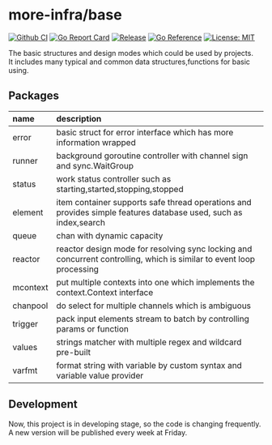 # more-infra/base

[![Github CI](https://github.com/more-infra/base/actions/workflows/testing.yml/badge.svg)]()
[![Go Report Card](https://goreportcard.com/badge/github.com/more-infra/base)](https://goreportcard.com/report/github.com/more-infra/base)
[![Release](https://img.shields.io/github/v/release/more-infra/base.svg?style=flat-square)](https://github.com/more-infra/base)
[![Go Reference](https://pkg.go.dev/badge/github.com/more-infra/base.svg)](https://pkg.go.dev/github.com/more-infra/base)
[![License: MIT](https://img.shields.io/badge/License-MIT-orange)](https://opensource.org/licenses/MIT)

The basic structures and design modes which could be used by projects.  
It includes many typical and common data structures,functions for basic using.

## Packages

| name     | description                                                                                                          |
|:---------|:---------------------------------------------------------------------------------------------------------------------|
| error    | basic struct for error interface which has more information wrapped                                                  |
| runner   | background goroutine controller with channel sign and sync.WaitGroup                                                 |
| status   | work status controller such as starting,started,stopping,stopped                                                     |
| element  | item container supports safe thread operations and provides simple features database used, such as index,search      |
| queue    | chan with dynamic capacity                                                                                           |
| reactor  | reactor design mode for resolving sync locking and concurrent controlling, which is similar to event loop processing |
| mcontext | put multiple contexts into one which implements the context.Context interface                                        |
| chanpool | do select for multiple channels which is ambiguous                                                                   |
| trigger  | pack input elements stream to batch by controlling params or function                                                |
| values   | strings matcher with multiple regex and wildcard pre-built                                                           |
| varfmt   | format string with variable by custom syntax and variable value provider                                             |

## Development

Now, this project is in developing stage, so the code is changing frequently.
A new version will be published every week at Friday.